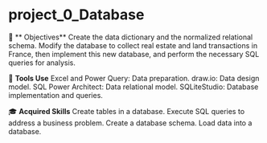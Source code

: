 # project_0_Database

🎯 ** Objectives**
Create the data dictionary and the normalized relational schema.
Modify the database to collect real estate and land transactions in France, then implement this new database, and perform the necessary SQL queries for analysis.

🔧 **Tools Use**
Excel and Power Query: Data preparation.
draw.io: Data design model.
SQL Power Architect: Data relational model.
SQLiteStudio: Database implementation and queries.

🎓 **Acquired Skills**
Create tables in a database.
Execute SQL queries to address a business problem.
Create a database schema.
Load data into a database.
